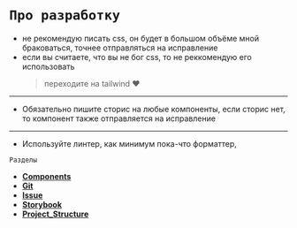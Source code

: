 # `Про разработку`

-   не рекомендую писать css, он будет в большом объёме мной браковаться, точнее отправляться на исправление
-   если вы считаете, что вы не бог css, то не реккомендую его использовать
    > переходите на tailwind ❤️

---

-   Обязательно пишите сторис на любые компоненты, если сторис нет, то компонент также отправляется на исправление

---

-   Используйте линтер, как минимум пока-что форматтер,

`Разделы`
- __[Components](./COMPONENTS.md)__
- __[Git](./GIT.md)__
- __[Issue](./ISSUE.md)__
- __[Storybook](./STORYBOOK.md)__
- __[Project_Structure](./STRUCT.md)__